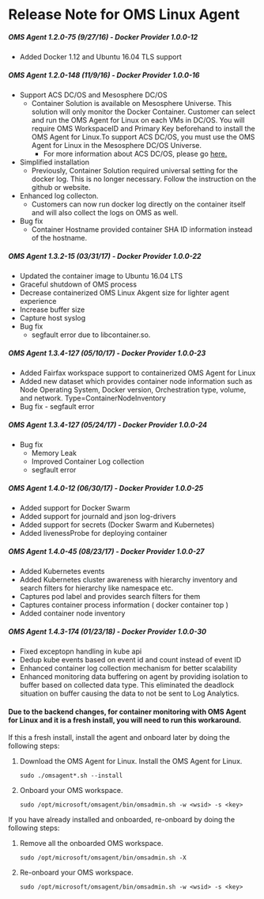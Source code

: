 # Release Note for OMS Linux Agent 

##### OMS Agent 1.2.0-75 (9/27/16) - Docker Provider 1.0.0-12 
- Added Docker 1.12 and Ubuntu 16.04 TLS support

##### OMS Agent 1.2.0-148 (11/9/16) - Docker Provider 1.0.0-16
- Support ACS DC/OS and Mesosphere DC/OS
    -   Container Solution is available on Mesosphere Universe. This solution will only monitor the Docker Container. Customer can select and run the OMS Agent for Linux on each VMs in DC/OS. You will require OMS WorkspaceID and Primary Key beforehand to install the OMS Agent for Linux.To support ACS DC/OS, you must use the OMS Agent for Linux in the Mesosphere DC/OS Universe.  
        -   For more information about ACS DC/OS, please go [here.](https://azure.microsoft.com/en-us/documentation/services/container-service/)
-   Simplified installation 
	- Previously, Container Solution required universal setting for the docker log. This is no longer necessary. Follow the instruction on the github or website. 
-  Enhanced log collecton. 
	-  Customers can now run docker log directly on the container itself and will also collect the logs on OMS as well. 
- Bug fix
	- Container Hostname provided container SHA ID information instead of the hostname.

##### OMS Agent 1.3.2-15 (03/31/17) - Docker Provider 1.0.0-22
- Updated the container image to Ubuntu 16.04 LTS
- Graceful shutdown of OMS process
- Decrease containerized OMS Linux Akgent size for lighter agent experience
- Increase buffer size
- Capture host syslog
- Bug fix
	- segfault error due to libcontainer.so. 

##### OMS Agent 1.3.4-127 (05/10/17) - Docker Provider 1.0.0-23
- Added Fairfax workspace support to containerized OMS Agent for Linux
- Added new dataset which provides container node information such as Node Operating System, Docker version, Orchestration type, volume, and network.
	Type=ContainerNodeInventory
- Bug fix
        - segfault error 

##### OMS Agent 1.3.4-127 (05/24/17) - Docker Provider 1.0.0-24
- Bug fix
	- Memory Leak
	- Improved Container Log collection
	- segfault error

##### OMS Agent 1.4.0-12 (06/30/17) - Docker Provider 1.0.0-25
- Added support for Docker Swarm
- Added support for journald and json log-drivers
- Added support for secrets (Docker Swarm and Kubernetes)
- Added livenessProbe for deploying container

##### OMS Agent 1.4.0-45 (08/23/17) - Docker Provider 1.0.0-27
- Added Kubernetes events
- Added Kubernetes cluster awareness with hierarchy inventory and search filters for hierarchy like namespace etc.
- Captures pod label and provides search filters for them
- Captures container process information ( docker container top ) 
- Added container node inventory


##### OMS Agent 1.4.3-174 (01/23/18) - Docker Provider 1.0.0-30
- Fixed exceptopn handling in kube api
- Dedup kube events based on event id and count instead of event ID
- Enhanced container log collection mechanism for better scalability
- Enhanced monitoring data buffering on agent by providing isolation to buffer based on collected data type. This eliminated the deadlock situation on buffer causing the data to not be sent to Log Analytics.  


#### Due to the backend changes, for container monitoring with OMS Agent for Linux and it is a fresh install, you will need to run this workaround. 

If this a fresh install, install the agent and onboard later by doing the following steps: 
1. Download the OMS Agent for Linux. Install the OMS Agent for Linux. 

	```sudo ./omsagent*.sh --install``` 

2. Onboard your OMS workspace.

	```sudo /opt/microsoft/omsagent/bin/omsadmin.sh -w <wsid> -s <key>``` 

If you have already installed and onboarded, re-onboard by doing the following steps:
1. Remove all the onboarded OMS workspace.  

	```sudo /opt/microsoft/omsagent/bin/omsadmin.sh -X```

2. Re-onboard your OMS workspace. 

	```sudo /opt/microsoft/omsagent/bin/omsadmin.sh -w <wsid> -s <key>```
